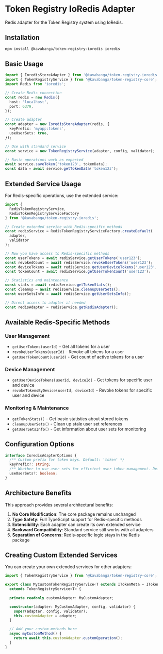 # Token Registry IoRedis Adapter

Redis adapter for the Token Registry system using IoRedis.

## Installation

```bash
npm install @kavabanga/token-registry-ioredis ioredis
```

## Basic Usage

```typescript
import { IoredisStoreAdapter } from '@kavabanga/token-registry-ioredis';
import { TokenRegistryService } from '@kavabanga/token-registry-core';
import Redis from 'ioredis';

// Create Redis connection
const redis = new Redis({
  host: 'localhost',
  port: 6379,
});

// Create adapter
const adapter = new IoredisStoreAdapter(redis, {
  keyPrefix: 'myapp:tokens',
  useUserSets: true,
});

// Use with standard service
const service = new TokenRegistryService(adapter, config, validator);

// Basic operations work as expected
await service.saveToken('token123', tokenData);
const data = await service.getTokenData('token123');
```

## Extended Service Usage

For Redis-specific operations, use the extended service:

```typescript
import { 
  RedisTokenRegistryService, 
  RedisTokenRegistryServiceFactory 
} from '@kavabanga/token-registry-ioredis';

// Create extended service with Redis-specific methods
const redisService = RedisTokenRegistryServiceFactory.createDefault(
  adapter, 
  validator
);

// Now you have access to Redis-specific methods
const userTokens = await redisService.getUserTokens('user123');
const revokedCount = await redisService.revokeUserTokens('user123');
const deviceTokens = await redisService.getUserDeviceTokens('user123', 'device456');
const tokenCount = await redisService.getUserTokenCount('user123');

// Statistics and maintenance
const stats = await redisService.getTokenStats();
const cleanup = await redisService.cleanupUserSets();
const userSetsInfo = await redisService.getUserSetsInfo();

// Direct access to adapter if needed
const redisAdapter = redisService.getRedisAdapter();
```

## Available Redis-Specific Methods

### User Management
- `getUserTokens(userId)` - Get all tokens for a user
- `revokeUserTokens(userId)` - Revoke all tokens for a user
- `getUserTokenCount(userId)` - Get count of active tokens for a user

### Device Management
- `getUserDeviceTokens(userId, deviceId)` - Get tokens for specific user and device
- `revokeTokensByDevice(userId, deviceId)` - Revoke tokens for specific user and device

### Monitoring & Maintenance
- `getTokenStats()` - Get basic statistics about stored tokens
- `cleanupUserSets()` - Clean up stale user set references
- `getUserSetsInfo()` - Get information about user sets for monitoring

## Configuration Options

```typescript
interface IoredisAdapterOptions {
  /** Custom prefix for token keys. Default: 'token' */
  keyPrefix?: string;
  /** Whether to use user sets for efficient user token management. Default: true */
  useUserSets?: boolean;
}
```

## Architecture Benefits

This approach provides several architectural benefits:

1. **No Core Modification**: The core package remains unchanged
2. **Type Safety**: Full TypeScript support for Redis-specific methods
3. **Extensibility**: Each adapter can create its own extended service
4. **Backward Compatibility**: Standard service still works with all adapters
5. **Separation of Concerns**: Redis-specific logic stays in the Redis package

## Creating Custom Extended Services

You can create your own extended services for other adapters:

```typescript
import { TokenRegistryService } from '@kavabanga/token-registry-core';

export class MyCustomTokenRegistryService<T extends ITokenMeta = ITokenMeta> 
  extends TokenRegistryService<T> {
  
  private readonly customAdapter: MyCustomAdapter;

  constructor(adapter: MyCustomAdapter, config, validator) {
    super(adapter, config, validator);
    this.customAdapter = adapter;
  }

  // Add your custom methods here
  async myCustomMethod() {
    return await this.customAdapter.customOperation();
  }
}
```
